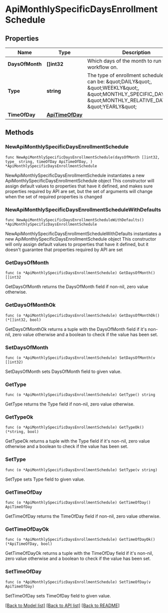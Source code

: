 # ApiMonthlySpecificDaysEnrollmentSchedule

## Properties

Name | Type | Description | Notes
------------ | ------------- | ------------- | -------------
**DaysOfMonth** | **[]int32** | Which days of the month to run this workflow on. | 
**Type** | **string** | The type of enrollment schedule this is, can be: \&quot;DAILY\&quot;, \&quot;WEEKLY\&quot;, \&quot;MONTHLY_SPECIFIC_DAYS\&quot;, \&quot;MONTHLY_RELATIVE_DAYS\&quot;, \&quot;YEARLY\&quot; | [default to "MONTHLY_SPECIFIC_DAYS"]
**TimeOfDay** | [**ApiTimeOfDay**](ApiTimeOfDay.md) |  | 

## Methods

### NewApiMonthlySpecificDaysEnrollmentSchedule

`func NewApiMonthlySpecificDaysEnrollmentSchedule(daysOfMonth []int32, type_ string, timeOfDay ApiTimeOfDay, ) *ApiMonthlySpecificDaysEnrollmentSchedule`

NewApiMonthlySpecificDaysEnrollmentSchedule instantiates a new ApiMonthlySpecificDaysEnrollmentSchedule object
This constructor will assign default values to properties that have it defined,
and makes sure properties required by API are set, but the set of arguments
will change when the set of required properties is changed

### NewApiMonthlySpecificDaysEnrollmentScheduleWithDefaults

`func NewApiMonthlySpecificDaysEnrollmentScheduleWithDefaults() *ApiMonthlySpecificDaysEnrollmentSchedule`

NewApiMonthlySpecificDaysEnrollmentScheduleWithDefaults instantiates a new ApiMonthlySpecificDaysEnrollmentSchedule object
This constructor will only assign default values to properties that have it defined,
but it doesn't guarantee that properties required by API are set

### GetDaysOfMonth

`func (o *ApiMonthlySpecificDaysEnrollmentSchedule) GetDaysOfMonth() []int32`

GetDaysOfMonth returns the DaysOfMonth field if non-nil, zero value otherwise.

### GetDaysOfMonthOk

`func (o *ApiMonthlySpecificDaysEnrollmentSchedule) GetDaysOfMonthOk() (*[]int32, bool)`

GetDaysOfMonthOk returns a tuple with the DaysOfMonth field if it's non-nil, zero value otherwise
and a boolean to check if the value has been set.

### SetDaysOfMonth

`func (o *ApiMonthlySpecificDaysEnrollmentSchedule) SetDaysOfMonth(v []int32)`

SetDaysOfMonth sets DaysOfMonth field to given value.


### GetType

`func (o *ApiMonthlySpecificDaysEnrollmentSchedule) GetType() string`

GetType returns the Type field if non-nil, zero value otherwise.

### GetTypeOk

`func (o *ApiMonthlySpecificDaysEnrollmentSchedule) GetTypeOk() (*string, bool)`

GetTypeOk returns a tuple with the Type field if it's non-nil, zero value otherwise
and a boolean to check if the value has been set.

### SetType

`func (o *ApiMonthlySpecificDaysEnrollmentSchedule) SetType(v string)`

SetType sets Type field to given value.


### GetTimeOfDay

`func (o *ApiMonthlySpecificDaysEnrollmentSchedule) GetTimeOfDay() ApiTimeOfDay`

GetTimeOfDay returns the TimeOfDay field if non-nil, zero value otherwise.

### GetTimeOfDayOk

`func (o *ApiMonthlySpecificDaysEnrollmentSchedule) GetTimeOfDayOk() (*ApiTimeOfDay, bool)`

GetTimeOfDayOk returns a tuple with the TimeOfDay field if it's non-nil, zero value otherwise
and a boolean to check if the value has been set.

### SetTimeOfDay

`func (o *ApiMonthlySpecificDaysEnrollmentSchedule) SetTimeOfDay(v ApiTimeOfDay)`

SetTimeOfDay sets TimeOfDay field to given value.



[[Back to Model list]](../README.md#documentation-for-models) [[Back to API list]](../README.md#documentation-for-api-endpoints) [[Back to README]](../README.md)


